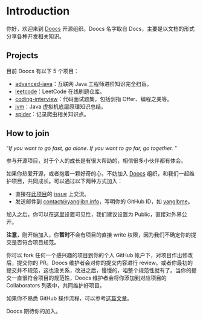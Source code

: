 # Introduction
你好，欢迎来到 [Doocs](https://github.com/doocs) 开源组织。Doocs 名字取自 Docs，主要是以文档的形式分享各种开发相关知识。

## Projects
目前 Doocs 有以下 5 个项目：

- [advanced-java](https://github.com/doocs/advanced-java)：互联网 Java 工程师进阶知识完全扫盲。
- [leetcode](https://github.com/doocs/leetcode)：LeetCode 在线刷题仓库。
- [coding-interview](https://github.com/doocs/coding-interview)：代码面试题集，包括剑指 Offer、编程之美等。
- [jvm](https://github.com/doocs/jvm)：Java 虚拟机底层原理知识总结。
- [spider](https://github.com/doocs/spider)：记录爬虫相关知识点。

## How to join

“*If you want to go fast, go alone. If you want to go far, go together.* ”

参与开源项目，对于个人的成长是有很大帮助的，相信很多小伙伴都有体会。

如果你热爱开源，或者抱着一颗好奇的心，不妨加入 [Doocs](https://github.com/doocs) 组织，和我们一起维护项目，共同成长。可以通过以下两种方式加入：

- 直接在[此项目](https://github.com/doocs/intro)的 [issue](https://github.com/doocs/intro/issues) 上交流。
- 发送邮件到 [contact@yanglibn.info](mailto:contact@yanglibn.info)，写明你的 GitHub ID，如 [yanglbme](https://github.com/yanglbme)。

加入之后，你可以在[这里](https://github.com/orgs/doocs/people)设置可见性，我们建议设置为 Public，直接对外界公开。

**注意**，刚开始加入，你**暂时**不会有项目的直接 write 权限，因为我们不确定你的提交是否符合项目规范。

你可以 fork 任何一个感兴趣的项目到你的个人 GitHub 帐户下，对项目作出修改后，提交你的 PR。Doocs 维护者会对你的提交内容进行 review。或者你最初的提交并不规范，这也没关系，改进之后，慢慢的，咱整个规范性就有了。当你的提交一直很符合项目的规范性，Doocs 维护者会将你添加到对应项目的 Collaborators 列表中，共同维护好项目。


如果你不熟悉 GitHub 操作流程，可以参考[这篇文章](https://github.com/doocs/leetcode/blob/master/.github/CONTRIBUTING.md)。

Doocs 期待你的加入。